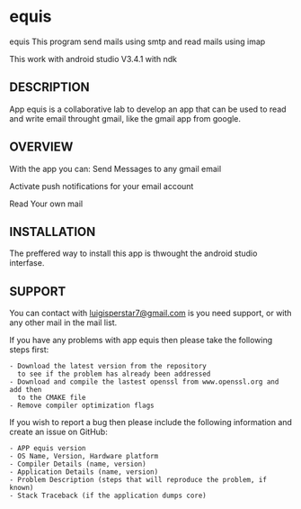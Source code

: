 # equis
equis
This program send mails using smtp and read mails using imap

This work with android studio V3.4.1 with ndk 


 DESCRIPTION
 -----------

App equis is a collaborative lab to develop an app that can be used to read and write email throught gmail, like the gmail app from google.

 OVERVIEW
 --------

With the app you can:
 Send Messages to any gmail email
 
 Activate push notifications for your email account
 
 Read Your own mail

 INSTALLATION
 ------------

The preffered way to install this app is thwought the android studio interfase.


 SUPPORT
 -------

 You can contact with luigisperstar7@gmail.com is you need support, or with any other mail in the mail list.
 
 If you have any problems with app equis then please take the following steps
 first:

    - Download the latest version from the repository
      to see if the problem has already been addressed
    - Download and compile the lastest openssl from www.openssl.org and add then
      to the CMAKE file
    - Remove compiler optimization flags

 If you wish to report a bug then please include the following information
 and create an issue on GitHub:

    - APP equis version
    - OS Name, Version, Hardware platform
    - Compiler Details (name, version)
    - Application Details (name, version)
    - Problem Description (steps that will reproduce the problem, if known)
    - Stack Traceback (if the application dumps core)
